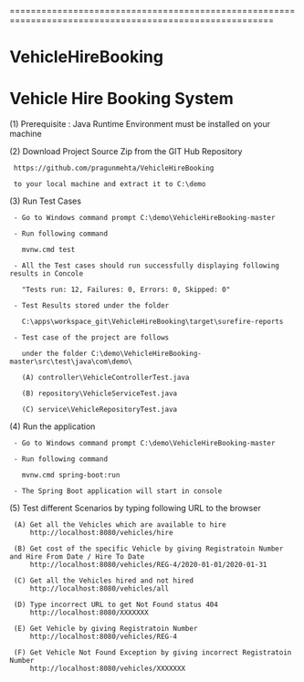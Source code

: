 ========================================================================================================
# VehicleHireBooking
Vehicle Hire Booking System
========================================================================================================
 
 (1) Prerequisite : Java Runtime Environment must be installed on your machine
 
 (2) Download Project Source Zip from the GIT Hub Repository 
 
     https://github.com/pragunmehta/VehicleHireBooking 
	 
	 to your local machine and extract it to C:\demo
 
 (3) Run Test Cases
 
     - Go to Windows command prompt C:\demo\VehicleHireBooking-master
	 
     - Run following command 
	 
       mvnw.cmd test
	   
	 - All the Test cases should run successfully displaying following results in Concole
	 
	   "Tests run: 12, Failures: 0, Errors: 0, Skipped: 0"
	   
     - Test Results stored under the folder 
	 
	   C:\apps\workspace_git\VehicleHireBooking\target\surefire-reports
	   
	 - Test case of the project are follows 
	 
	   under the folder C:\demo\VehicleHireBooking-master\src\test\java\com\demo\
	   
	   (A) controller\VehicleControllerTest.java
	   
	   (B) repository\VehicleServiceTest.java
	   
	   (C) service\VehicleRepositoryTest.java
	   
 (4) Run the application 
 
     - Go to Windows command prompt C:\demo\VehicleHireBooking-master
	 
     - Run following command 
	 
       mvnw.cmd spring-boot:run
	   
     - The Spring Boot application will start in console

 (5) Test different Scenarios by typing following URL to the browser
 
  	 (A) Get all the Vehicles which are available to hire
         http://localhost:8080/vehicles/hire
		 
	 (B) Get cost of the specific Vehicle by giving Registratoin Number and Hire From Date / Hire To Date
         http://localhost:8080/vehicles/REG-4/2020-01-01/2020-01-31
		 
     (C) Get all the Vehicles hired and not hired
         http://localhost:8080/vehicles/all
		 
	 (D) Type incorrect URL to get Not Found status 404 
	     http://localhost:8080/XXXXXXX
		 
	 (E) Get Vehicle by giving Registratoin Number
         http://localhost:8080/vehicles/REG-4
		 
	 (F) Get Vehicle Not Found Exception by giving incorrect Registratoin Number
	     http://localhost:8080/vehicles/XXXXXXX
		 

